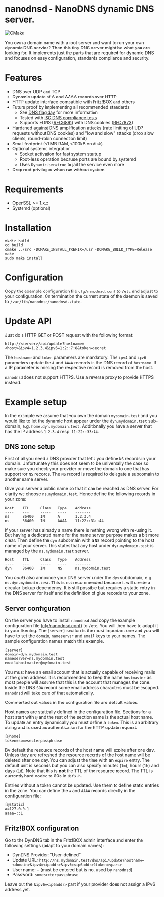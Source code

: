 # nanodnsd - NanoDNS dynamic DNS server.

![CMake](https://github.com/jkloetzke/nanodnsd/workflows/CMake/badge.svg)

You own a domain name with a root server and want to run your own dynamic DNS
service? Then this tiny DNS server might be what you are looking for. It
implements just the parts that are required for dynamic DNS and focuses on easy
configuration, standards compliance and security.

# Features

* DNS over UDP and TCP
* Dynamic update of A and AAAA records over HTTP
* HTTP update interface compatible with Fritz!BOX and others
* Future proof by implementing all recommended standards
  * See [DNS flag day](https://dnsflagday.net/) for more information
  * Tested with [ISC DNS compliance tests](https://gitlab.isc.org/isc-projects/DNS-Compliance-Testing)
  * Supports EDNS ([RFC6891](https://tools.ietf.org/html/rfc6891)) with DNS
    cookies ([RFC7873](https://tools.ietf.org/html/rfc7873))
* Hardened against DNS amplification attacks (rate limiting of UDP requests
  without DNS cookies) and "low and slow" attacks (drop slow clients,
  round-robin connection limit)
* Small footprint (<1 MB RAM, <100kB on disk)
* Optional systemd integration
  * Socket activation for fast system startup
  * Root-less operation because ports are bound by systemd
  * Uses `DynamicUser=true` to jail the service even more
* Drop root privileges when run without system

# Requirements

* OpenSSL >= 1.x.x
* Systemd (optional)

# Installation

    mkdir build
    cd build
    cmake ../src -DCMAKE_INSTALL_PREFIX=/usr -DCMAKE_BUILD_TYPE=Release
    make
    sudo make install

# Configuration

Copy the example configuration file `cfg/nanodnsd.conf` to `/etc` and adjust to
your configuration. On termination the current state of the daemon is saved to
`/var/lib/nanodnsd/nanodnsd.state`.

# Update API

Just do a HTTP GET or POST request with the following format:

    http://<server>/api/update?hostname=<host>&ipv4=1.2.3.4&ipv6=1:2::7:8&token=secret

The `hostname` and `token` parameters are mandatory. The `ipv4` and `ipv6`
parameters update the `A` and `AAAA` records in the DNS record of `hostname`.
If a IP parameter is missing the respective record is removed from the host.

`nanodnsd` does not support HTTPS. Use a reverse proxy to provide HTTPS instead.

# Example setup

In the example we assume that you own the domain `mydomain.test` and you would
like to let the dynamic host appear under the `dyn.mydomain.test` sub-domain,
e.g. `home.dyn.mydomain.test`. Additionally you have a server that has the IP
address `1.2.3.4` resp.  `11:22::33:44`.

## DNS zone setup

First of all you need a DNS provider that let's you define `NS` records in your
domain. Unfortunately this does not seem to be universally the case so make
sure you check your provider or move the domain to one that has support for
`NS` records. The `NS` record is required to delegate a subdomain to another
name server.

Give your server a public name so that it can be reached as DNS server. For
clarity we choose `ns.mydomain.test`. Hence define the following records in
your zone:

    Host    TTL     Class   Type    Address
    ----    ---     -----   ----    -------
    ns      86400   IN      A       1.2.3.4
    ns      86400   IN      AAAA    11:22::33::44

If your server has already a name there is nothing wrong with re-using it. But
having a dedicated name for the name server purpose makes a bit more clear.
Then define the `dyn` subdomain with a `NS` record pointing to the host name of
your server. This states that any host under `dyn.mydomain.test` is managed by
the `ns.mydomain.test` server.

    Host    TTL     Class   Type    Address
    ----    ---     -----   ----    -------
    dyn     86400   IN      NS      ns.mydomain.test

You *could* also announce your DNS server under the `dyn` subdomain, e.g.
`ns.dyn.mydomain.test`. This is not recommended because it will create a
circular lookup dependency. It is still possible but requires a static entry in
the DNS server for itself and the definition of glue records to your zone.

## Server configuration

On the server you have to install `nanodnsd` and copy the example configuration
file ([cfg/nanodnsd.conf](cfg/nanodnsd.conf)) to `/etc`. You will then have to
adapt it to your likening. The `[server]` section is the most important one
and you will have to set the `domain`, `nameserver` and `email` keys to your names.
The sample configuration names match this example.

    [server]
    domain=dyn.mydomain.test
    nameserver=ns.mydomain.test
    email=hostmaster@mydomain.test

You must have an email account that is actually capable of receiving mails at
the given address. It is recommended to keep the name `hostmaster` as most
people will assume that this is the account that manages the zone. Inside the
DNS `SOA` record some email address characters must be escaped. `nanodnsd` will
take care of that automatically.

Commented out values in the configuration file are default values.

Host names are statically defined in the configuration file. Sections for a
host start with `@` and the rest of the section name is the actual host name.
To update an entry dynamically you must define a `token`. This is an arbitrary
string and is used as authentication for the HTTP update request.

    [@home]
    token=somesecterpassphrase

By default the resource records of the host name will expire after one day.
Unless they are refreshed the resource records of the host name will be deleted
after one day. You can adjust the time with an `expire` entry. The default unit
is seconds but you can also specify minutes (`1m`), hours (`1h`) and days
(`1d`). Note that this is **not** the TTL of the resource record. The TTL is
currently hard coded to 60s in `defs.h`.

Entries without a token cannot be updated. Use them to define static entries in
the zone. You can define the `A` and `AAAA` records directly in the
configuration file:

    [@static]
    a=127.0.0.1
    aaaa=::1

## Fritz!BOX configuration

Go to the DynDNS tab in the Fritz!BOX admin interface and enter the following
settings (adapt to your domain names):

* DynDNS Provider: "User-defined"
* Update URL: `http://ns.mydomain.test/dns/api/update?hostname=<domain>&ipv4=<ipaddr>&ipv6=<ip6addr>&token=<pass>`
* User name: `-` (must be entered but is not used by `nanodnsd`)
* Password: `somesecterpassphrase`

Leave out the `&ipv6=<ip6addr>` part if your provider does not assign a
IPv6 address yet.
